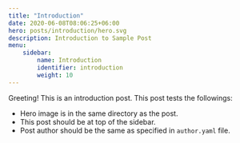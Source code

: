 ```yaml
---
title: "Introduction"
date: 2020-06-08T08:06:25+06:00
hero: posts/introduction/hero.svg
description: Introduction to Sample Post
menu:
    sidebar:
        name: Introduction
        identifier: introduction
        weight: 10
---
```


Greeting! This is an introduction post. This post tests the followings:

- Hero image is in the same directory as the post.
- This post should be at top of the sidebar.
- Post author should be the same as specified in `author.yaml` file.
